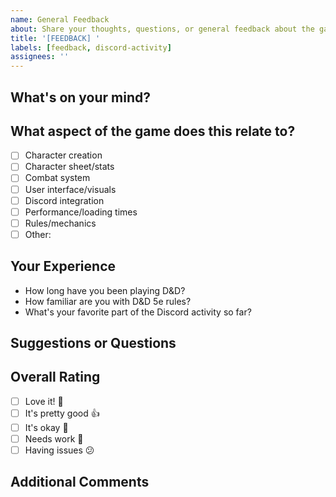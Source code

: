 ```yaml
---
name: General Feedback
about: Share your thoughts, questions, or general feedback about the game
title: '[FEEDBACK] '
labels: [feedback, discord-activity]
assignees: ''
---
```


## What's on your mind?

<!-- Share any thoughts, questions, or feedback about the Discord activity -->

## What aspect of the game does this relate to?

<!-- Check all that apply -->

- [ ] Character creation
- [ ] Character sheet/stats
- [ ] Combat system
- [ ] User interface/visuals
- [ ] Discord integration
- [ ] Performance/loading times
- [ ] Rules/mechanics
- [ ] Other:

## Your Experience

<!-- Help us understand your perspective -->

- How long have you been playing D&D?
- How familiar are you with D&D 5e rules?
- What's your favorite part of the Discord activity so far?

## Suggestions or Questions

<!-- Any specific suggestions or questions you have? -->

## Overall Rating

<!-- How are you enjoying the Discord activity so far? -->

- [ ] Love it! 🎉
- [ ] It's pretty good 👍
- [ ] It's okay 🤷
- [ ] Needs work 🔧
- [ ] Having issues 😕

## Additional Comments

<!-- Anything else you'd like to share? -->
